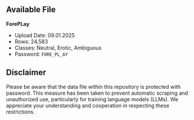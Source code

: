 ## Available File

**ForePLay**
   - Upload Date: 09.01.2025
   - Rows: 24,583
   - Classes: Neutral, Erotic, Ambiguous
   - Password: `FORE_PL_AY`


## Disclaimer

Please be aware that the data file within this repository is protected with password. This measure has been taken to prevent automatic scraping and unauthorized use, particularly for training language models (LLMs). We appreciate your understanding and cooperation in respecting these restrictions.

